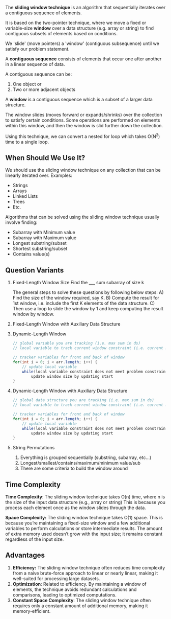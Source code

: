 The **sliding window technique** is an algorithm that sequentially iterates over a contiguous sequence of elements.

It is based on the two-pointer technique, where we move a fixed or variable-size **window** over a data structure (e.g. array or string) to find contiguous subsets of elements based on conditions. 

We 'slide' (move pointers) a 'window' (contiguous subsequence) until we satisfy our problem statement.

A **contiguous sequence** consists of elements that occur one after another in a linear sequence of data.

A contiguous sequence can be:
1. One object
    or
2. Two or more adjacent objects

A **window** is a contiguous sequence which is a subset of a larger data structure.

The window slides (moves forward or expands/shrinks) over the collection to satisfy certain conditions.
Some operations are performed on elements within this window, and then the window is slid further down the collection.

Using this technique, we can convert a nested for loop which takes O(N<sup>2</sup>) time to a single loop.
## When Should We Use It?
We should use the sliding window technique on any collection that can be linearly iterated over.
Examples:
- Strings
- Arrays
- Linked Lists
- Trees
- Etc.

Algorithms that can be solved using the sliding window technique usually involve finding:
- Subarray with Minimum value
- Subarray with Maximum value
- Longest substring/subset
- Shortest substring/subset
- Contains value(s)

## Question Variants

1. Fixed-Length Window Size
    Find the ___ sum subarray of size k

   The general steps to solve these questions by following below steps:
	A) Find the size of the window required, say K.
	B) Compute the result for 1st window, i.e. include the first K elements of the data structure.
	C) Then use a loop to slide the window by 1 and keep computing the result window by window.

2. Fixed-Length Window with Auxiliary Data Structure

3. Dynamic-Length Window
    ```java
    // global variable you are tracking (i.e. max sum in ds)
	// local variable to track current window constraint (i.e. current max sum)
	
	// tracker variables for front and back of window
	for(int i = 0; i < arr.length; i++) {
	    // update local variable
	    while(local variable constraint does not meet problem constraint)
	        update window size by updating start
	}
	```

4. Dynamic-Length Window with Auxiliary Data Structure
	```java
	// global data structure you are tracking (i.e. max sum in ds)
	// local variable to track current window constraint (i.e. current max sum)
	
	// tracker variables for front and back of window
	for(int i = 0; i < arr.length; i++) {
	    // update local variable
	    while(local variable constraint does not meet problem constraint)
	        update window size by updating start
	}
	```

5. String Permutations
	1. Everything is grouped sequentially (substring, subarray, etc…)
	2. Longest/smallest/contains/maximum/minimum value/sub
	3. There are some criteria to build the window around

## Time Complexity

**Time Complexity**:
The sliding window technique takes O(n) time, where n is the size of the input data structure (e.g., array or string)
This is because you process each element once as the window slides through the data.

**Space Complexity:**
The sliding window technique takes O(1) space.
This is because you’re maintaining a fixed-size window and a few additional variables to perform calculations or store intermediate results. 
The amount of extra memory used doesn’t grow with the input size; it remains constant regardless of the input size.

## Advantages

1. **Efficiency:** The sliding window technique often reduces time complexity from a naive brute-force approach to linear or nearly linear, making it well-suited for processing large datasets.
2. **Optimization**: Related to efficiency. By maintaining a window of elements, the technique avoids redundant calculations and comparisons, leading to optimized computations.
3. **Constant Space Complexity**: The sliding window technique often requires only a constant amount of additional memory, making it memory-efficient.
